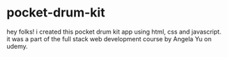 # pocket-drum-kit
hey folks! i created this pocket drum kit app using html, css and javascript.  it was a part of the full stack web development course by Angela Yu on udemy.

